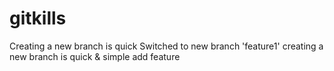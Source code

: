 # gitkills
Creating a new branch is quick
Switched to new branch 'feature1'
creating a new branch is quick & simple
add feature
